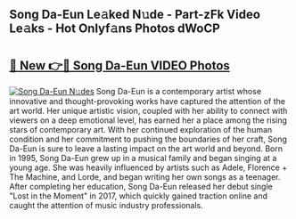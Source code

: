## Song Da-Eun Le𝚊ked N𝚞de - Part-zFk Video Le𝚊ks - Hot Onlyf𝚊ns Photos dWoCP

# <h2><a href="http://ac25348.deff.icu/?id=Song+Da-Eun">🔗 New 👉🔴 Song Da-Eun VIDEO Photos</a></h2>

[![Song Da-Eun N𝚞des](https://i.imgur.com/rIISA9y.gif)](http://ac25348.deff.icu/?id=Song+Da-Eun)
Song Da-Eun is a contemporary artist whose innovative and thought-provoking works have captured the attention of the art world. Her unique artistic vision, coupled with her ability to connect with viewers on a deep emotional level, has earned her a place among the rising stars of contemporary art. With her continued exploration of the human condition and her commitment to pushing the boundaries of her craft, Song Da-Eun is sure to leave a lasting impact on the art world and beyond. Born in 1995, Song Da-Eun grew up in a musical family and began singing at a young age. She was heavily influenced by artists such as Adele, Florence + The Machine, and Lorde, and began writing her own songs as a teenager. After completing her education, Song Da-Eun released her debut single "Lost in the Moment" in 2017, which quickly gained traction online and caught the attention of music industry professionals.

